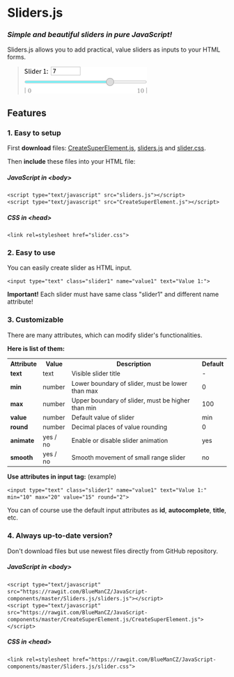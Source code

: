 # Sliders.js
### *Simple and beautiful sliders in pure JavaScript!*

Sliders.js allows you to add practical, value sliders as inputs to your HTML forms.

> ![Screenshot](images/screenshot2.png)

## Features

### 1. Easy to setup

First **download** files: [CreateSuperElement.js](https://github.com/BlueManCZ/JavaScript-components/blob/master/CreateSuperElement.js/CreateSuperElement.js), [sliders.js](https://github.com/BlueManCZ/JavaScript-components/blob/master/Sliders.js/sliders.js) and [slider.css](https://github.com/BlueManCZ/JavaScript-components/blob/master/Sliders.js/slider.css).

Then **include** these files into your HTML file:
##### JavaScript in <body\>
```
<script type="text/javascript" src="sliders.js"></script>
<script type="text/javascript" src="CreateSuperElement.js"></script>
```
##### CSS in <head\>
```
<link rel=stylesheet href="slider.css">
```
### 2. Easy to use
You can easily create slider as HTML input.
```
<input type="text" class="slider1" name="value1" text="Value 1:">
```

**Important!** Each slider must have same class "slider1" and different name attribute!

### 3. Customizable

There are many attributes, which can modify slider's functionalities.

**Here is list of them:**

<table>
  <tr>
    <th>Attribute
    <th>Value
    <th>Description
    <th>Default
  </tr>
  <tr>
    <td><b>text
    <td>text
    <td>Visible slider title
    <td>-
  </tr>
  <tr>
    <td><b>min
    <td>number
    <td>Lower boundary of slider, must be lower than max
    <td>0
  </tr>
  <tr>
    <td><b>max
    <td>number
    <td>Upper boundary of slider, must be higher than min
    <td>100
  </tr>
  <tr>
    <td><b>value
    <td>number
    <td>Default value of slider
    <td>min
  </tr>
  <tr>
    <td><b>round
    <td>number
    <td>Decimal places of value rounding
    <td>0
  </tr>
  <tr>
    <td><b>animate
    <td>yes / no
    <td>Enable or disable slider animation
    <td>yes
  </tr>
  <tr>
    <td><b>smooth
    <td>yes / no
    <td>Smooth movement of small range slider
    <td>no
  </tr>

</table>

**Use attributes in input tag:** (example)
```
<input type="text" class="slider1" name="value1" text="Value 1:" min="10" max="20" value="15" round="2">
```

You can of course use the default input attributes as **id**, **autocomplete**, **title**, etc.
### 4. Always up-to-date version?

Don't download files but use newest files directly from GitHub repository.

##### JavaScript in <body\>
```
<script type="text/javascript" src="https://rawgit.com/BlueManCZ/JavaScript-components/master/Sliders.js/sliders.js"></script>
<script type="text/javascript" src="https://rawgit.com/BlueManCZ/JavaScript-components/master/CreateSuperElement.js/CreateSuperElement.js"></script>
```
##### CSS in <head\>
```
<link rel=stylesheet href="https://rawgit.com/BlueManCZ/JavaScript-components/master/Sliders.js/slider.css">
```